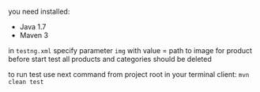 you need installed:

* Java 1.7
* Maven 3

in `testng.xml` specify parameter `img` with value = path to image for product
before start test all products and categories should be deleted

to run test use next command from project root in your terminal client: `mvn clean test`
